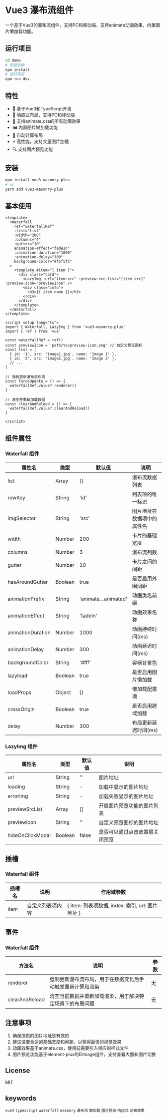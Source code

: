 
# Vue3 瀑布流组件

一个基于Vue3的瀑布流组件，支持PC和移动端，支持animate动画效果，内置图片懒加载功能。

## 运行项目
 ```bash
 cd demo
# 安装依赖
npm install
# 运行项目
npm run dev
```
## 特性

- 🚀 基于Vue3和TypeScript开发
- 📱 响应式布局，支持PC和移动端
- 🎨 支持animate.css的所有动画效果
- 🖼️ 内置图片懒加载功能
- 🔄 自动计算布局
- ⚡ 高性能，支持大量图片加载
- 🔍 支持图片预览功能

## 安装

```bash
npm install vue3-masonry-plus
# or
yarn add vue3-masonry-plus
```

## 基本使用

```vue
<template>
  <Waterfall
    ref="waterfallRef"
    :list="list"
    :width="200"
    :columns="4"
    :gutter="10"
    animation-effect="fadeIn"
    :animation-duration="1000"
    :animation-delay="300"
    background-color="#f5f5f5"
  >
    <template #item="{ item }">
      <div class="card">
        <LazyImg :url="item.src" :preview-src-list="[item.src]" :preview-icon="previewIcon" />
        <div class="info">
          <h3>{{ item.name }}</h3>
        </div>
      </div>
    </template>
  </Waterfall>
</template>

<script setup lang="ts">
import { Waterfall, LazyImg } from 'vue3-masonry-plus'
import { ref } from 'vue'

const waterfallRef = ref()
const previewIcon = 'path/to/preview-icon.png' // 自定义预览图标
const list = [
  { id: '1', src: 'image1.jpg', name: 'Image 1' },
  { id: '2', src: 'image2.jpg', name: 'Image 2' },
  // ...
]

// 强制更新瀑布流布局
const forceUpdate = () => {
  waterfallRef.value?.renderer()
}

// 清空并重新加载数据
const clearAndReload = () => {
  waterfallRef.value?.clearAndReload()
}

</script>
```

## 组件属性

### Waterfall 组件

| 属性名 | 类型 | 默认值 | 说明 |
|--------|------|--------|------|
| list | Array | [] | 瀑布流数据列表 |
| rowKey | String | 'id' | 列表项的唯一标识 |
| imgSelector | String | 'src' | 图片地址在数据项中的属性名 |
| width | Number | 200 | 卡片的基础宽度 |
| columns | Number | 3 | 瀑布流列数 |
| gutter | Number | 10 | 卡片之间的间距 |
| hasAroundGutter | Boolean | true | 是否启用外围间距 |
| animationPrefix | String | 'animate__animated' | 动画类名前缀 |
| animationEffect | String | 'fadeIn' | 动画效果名称 |
| animationDuration | Number | 1000 | 动画持续时间(ms) |
| animationDelay | Number | 300 | 动画延迟时间(ms) |
| backgroundColor | String | '#fff' | 容器背景色 |
| lazyload | Boolean | true | 是否启用图片懒加载 |
| loadProps | Object | {} | 懒加载配置项 |
| crossOrigin | Boolean | true | 是否启用跨域加载 |
| delay | Number | 300 | 布局更新延迟时间(ms) |

### LazyImg 组件

| 属性名 | 类型 | 默认值 | 说明 |
|--------|------|--------|------|
| url | String | '' | 图片地址 |
| loading | String | - | 加载中显示的图片地址 |
| errorImg | String | - | 加载失败显示的图片地址 |
| previewSrcList | Array | [] | 开启图片预览功能的图片列表 |
| previewIcon | String | '' | 自定义预览图标的图片地址 |
| hideOnClickModal | Boolean | false | 是否可以通过点击遮罩层关闭预览 |

## 插槽

### Waterfall 组件

| 插槽名 | 说明 | 作用域参数 |
|--------|------|------------|
| item | 自定义列表项内容 | { item: 列表项数据, index: 索引, url: 图片地址 } |

## 事件
### Waterfall 组件

| 方法名 | 说明 | 参数 |
|--------|------|------|
| renderer | 强制更新瀑布流布局，用于在数据变化后手动触发重新计算和渲染 | 无 |
| clearAndReload | 清空当前数据并重新加载渲染，用于解决特定场景下的布局问题 | 无 |

 

## 注意事项

1. 确保提供的图片地址是有效的
2. 建议设置合适的基础宽度和间距，以获得最佳的视觉效果
3. 动画效果基于animate.css，使用前需要引入相应的样式文件
4. 图片预览功能基于element-plus的ElImage组件，支持查看大图和图片切换

 

## License

MIT


## keywords

`vue3` `typescript` `waterfall` `masonry` `瀑布流` `懒加载` `图片预览` `响应式` `动画效果`